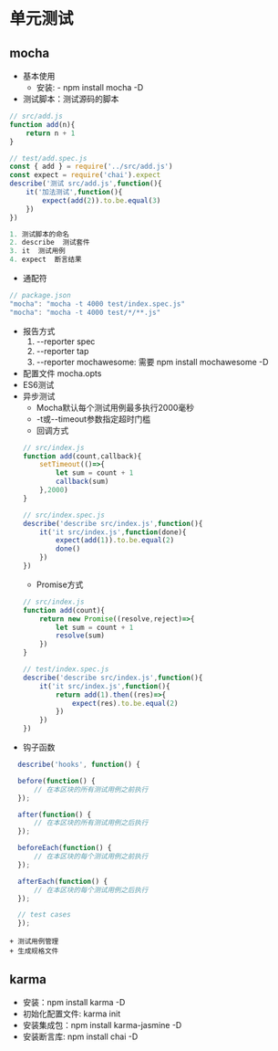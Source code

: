 # 单元测试
## mocha
  + 基本使用
    - 安装: - npm install mocha -D
  + 测试脚本：测试源码的脚本
  ```javascript
  // src/add.js
  function add(n){
      return n + 1
  }

  // test/add.spec.js
  const { add } = require('../src/add.js')
  const expect = require('chai').expect
  describe('测试 src/add.js',function(){
      it('加法测试',function(){
          expect(add(2)).to.be.equal(3)
      })
  })

  1. 测试脚本的命名
  2. describe  测试套件
  3. it  测试用例
  4. expect  断言结果
  ```
  + 通配符
  ```javascript
  // package.json
  "mocha": "mocha -t 4000 test/index.spec.js"
  "mocha": "mocha -t 4000 test/*/**.js"
  ```
  + 报告方式
    1. --reporter spec
    2. --reporter tap
    3. --reporter mochawesome: 需要 npm install mochawesome -D
  + 配置文件 mocha.opts
  + ES6测试
  + 异步测试
    - Mocha默认每个测试用例最多执行2000毫秒
    - -t或--timeout参数指定超时门槛
    - 回调方式
    ```js
    // src/index.js
    function add(count,callback){
        setTimeout(()=>{
            let sum = count + 1
            callback(sum)
        },2000)
    }

    // src/index.spec.js
    describe('describe src/index.js',function(){
        it('it src/index.js',function(done){
            expect(add(1)).to.be.equal(2)
            done()
        })
    })
    ```
    - Promise方式
    ```js
    // src/index.js
    function add(count){
        return new Promise((resolve,reject)=>{
            let sum = count + 1
            resolve(sum)
        })
    }

    // test/index.spec.js
    describe('describe src/index.js',function(){
        it('it src/index.js',function(){
            return add(1).then((res)=>{
                expect(res).to.be.equal(2)
            })
        })
    })
    ```
  + 钩子函数
  ```javascript
    describe('hooks', function() {

    before(function() {
        // 在本区块的所有测试用例之前执行
    });

    after(function() {
        // 在本区块的所有测试用例之后执行
    });

    beforeEach(function() {
        // 在本区块的每个测试用例之前执行
    });

    afterEach(function() {
        // 在本区块的每个测试用例之后执行
    });

    // test cases
    });
  ```
    + 测试用例管理
    + 生成规格文件

## karma
  + 安装：npm install karma -D
  + 初始化配置文件: karma init
  + 安装集成包：npm install karma-jasmine -D
  + 安装断言库: npm install chai -D
